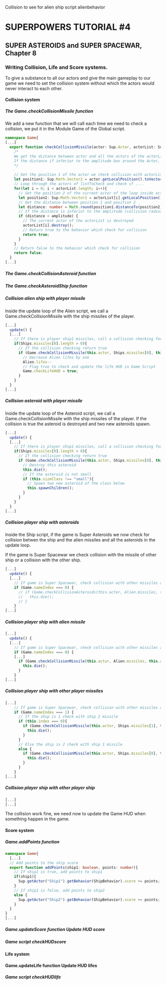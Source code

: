 Collision to see for alien ship script alienbehavior
# SUPERPOWERS TUTORIAL #4
## SUPER ASTEROIDS and SUPER SPACEWAR, Chapter 8

### **Writing Collision, Life and Score systems.**

To give a substance to all our actors and give the main gameplay to our game we need to set the collision system without which the actors would never interact to each other.

#### Collision system

##### The Game.checkCollisionMissile function

We add a new function that we will call each time we need to check a collision, we put it in the Module Game of the Global script.

```ts
namespace Game{
[...] 
  export function checkCollisionMissile(actor: Sup.Actor, actorList: Sup.Actor[], amplitude: number){
    /* 
    We get the distance between actor and all the actors of the actorList
    If the distance if inferior to the amplitude box around the Actor, there is a collision
    */
    
    // Get the position 1 of the actor we check collision with actorList
    let position1: Sup.Math.Vector2 = actor.getLocalPosition().toVector2();
    // Loop through the actors of listToCheck and check if ....
    for(let i = 0; i < actorList.length; i++){
      // Get the position 2 of the current actor of the loop inside actorList
      let position2: Sup.Math.Vector2 = actorList[i].getLocalPosition().toVector2();
      // Get the distance between position 1 and position 2
      let distance: number = Math.round(position1.distanceTo(position2)*100)/100;
      // If the distance is inferior to the amplitude (collision radius), then it is a collision
      if (distance < amplitude) {
        // The current actor of the actorList is destroyed
        actorList[i].destroy();
        // Return true to the behavior which check for collision
        return true;
      }
    }
    // Return false to the behavior which check for collision
    return false;
  }
[...]
```

##### The Game.checkCollisionAsteroid function

##### The Game.checkAsteroidShip function


##### Collision alien ship with player missile

Inside the update loop of the Alien script, we call a Game.checkCollisionMissile with the ship missiles of the player.

```ts
[...]  
  update() {
  [...]
    // If there is player ship1 missiles, call a collision checking for this actor with the list of the player Ship missiles
    if(Ships.missiles[0].length > 0){
      // If the collision checking return true
      if (Game.checkCollisionMissile(this.actor, Ships.missiles[0], this.amplitude)) {
        // Decrease Alien lifes by one
        Alien.lifes--
        // Flag true to check and update the life HUD in Game Script
        Game.checkLifeHUD = true;
      }
    }
  }
[...]
```

##### Collision asteroid with player missile

Inside the update loop of the Asteroid script, we call a Game.checkCollisionMissile with the ship missiles of the player. If the collision is true the asteroid is destroyed and two new asteroids spawn.

```ts
[...]
  update() {
  [...]
    // If there is player ship1 missiles, call a collision checking for this actor with the list of the player Ship missiles
    if(Ships.missiles[0].length > 0){
      // If the collision checking return true
      if (Game.checkCollisionMissile(this.actor, Ships.missiles[0], this.amplitude)) {
        // Destroy this asteroid
        this.die();
        // If the asteroid is not small
        if (this.sizeClass !== "small"){
          // Spawn two new asteroid of the class below
          this.spawnChildren();
        }
      }
    }
  }
[...]
```

##### Collision player ship with asteroids

Inside the Ship script, if the game is Super Asteroids we now check for collision betwen the ship and the alien missiles and all the asteroids in the update loop.

If the game is Super Spacewar we check collision with the missile of other ship or a collision with the other ship.


```ts
[...]
  update() {
  [...]
    // If game is Super Spacewar, check collision with other missiles and other ship
    if (Game.nameIndex === 0) {      
      // if (Game.checkCollisionAsteroids(this.actor, Alien.missiles, this.amplitude)){
      //   this.die();
      // }
    }
[...]
```

##### Collision player ship with alien missile

```ts
[...]
  update() {
  [...]
    // If game is Super Spacewar, check collision with other missiles and other ship
    if (Game.nameIndex === 0) {
    [...]
      if (Game.checkCollisionMissile(this.actor, Alien.missiles, this.amplitude)){
        this.die();
      }
    }
[...]
```

##### Collision player ship with other player missiles

```ts
[...]    
    // If game is Super Spacewar, check collision with other missiles and other ship
    if (Game.nameIndex === 1) {
      // If the ship is 1 check with ship 2 missile
      if (this.index === 0){
        if (Game.checkCollisionMissile(this.actor, Ships.missiles[1], this.amplitude)){
          this.die();
        }
      }
      // Else the ship is 2 check with ship 1 missile
      else {
        if (Game.checkCollisionMissile(this.actor, Ships.missiles[0], this.amplitude)){
          this.die();
        }
      }
    }
[...]
```

##### Collision player ship with other player ship

```ts
[...]
[...]
```

The collision work fine, we need now to update the Game HUD when something happen in the game.

#### Score system

##### Game.addPoints function

```ts
namespace Game{
  [...]
  // Add points to the ship score
  export function addPoints(ship1: boolean, points: number){
    // If ship1 is true, add points to ship1
    if(ship1){
      Sup.getActor("Ship1").getBehavior(ShipBehavior).score += points;
    }
    // If ship1 is false, add points to ship2
    else {
      Sup.getActor("Ship2").getBehavior(ShipBehavior).score += points;
    }
  }
}
[...]
```

##### Game.updateScore function Update HUD score

##### Game script checkHUDscore


#### Life system

#### Game.updateLife function Update HUD lifes

##### Game script checkHUDlife
